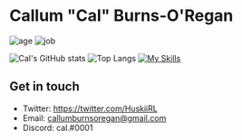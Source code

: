 # Callum "Cal" Burns-O'Regan
![age](https://img.shields.io/badge/Age-19yo-informational)
![job](https://img.shields.io/badge/Working%20as-University%20Student-informational)


![Cal's GitHub stats](https://github-readme-stats.vercel.app/api?username=CalRL&show_icons=true&theme=react) 
![Top Langs](https://github-readme-stats.vercel.app/api/top-langs/?username=CalRL&layout=compact&theme=react)
[![My Skills](https://skillicons.dev/icons?i=js,html,css,react,nextjs,ts,threejs,cs,ae,php,py)](https://skillicons.dev)

## Get in touch
- Twitter: https://twitter.com/HuskiiRL
- Email: callumburnsoregan@gmail.com
- Discord: cal.#0001

